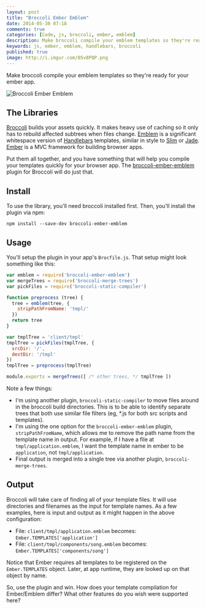 ```yaml
---
layout: post
title: "Broccoli Ember Emblem"
date: 2014-05-30 07:18
comments: true
categories: [Code, js, broccoli, ember, emblem]
description: Make broccoli compile your emblem templates so they're ready for your ember app.
keywords: js, ember, emblem, handlebars, broccoli
published: true
image: http://i.imgur.com/85v8PQP.png
---
```


Make broccoli compile your emblem templates so they're ready for your ember app.

![Broccoli Ember Emblem](http://i.imgur.com/85v8PQP.png)

<!--more-->

## The Libraries

[Broccoli](https://www.npmjs.org/package/broccoli) builds your assets quickly.  It makes heavy use of caching so it only has to rebuild affected subtrees when files change.  [Emblem](http://emblemjs.com/) is a significant whitespace version of [Handlebars](http://handlebarsjs.com/) templates, similar in style to [Slim](http://slim-lang.com/) or [Jade](http://jade-lang.com/).  [Ember](http://emberjs.com/) is a MVC framework for building browser apps.

Put them all together, and you have something that will help you compile your templates quickly for your browser app.  The [broccoli-ember-emblem](https://github.com/jaketrent/broccoli-ember-emblem) plugin for Broccoli will do just that.

## Install

To use the library, you'll need broccoli installed first.  Then, you'll install the plugin via npm:

```
npm install --save-dev broccoli-ember-emblem
```

## Usage

You'll setup the plugin in your app's `Brocfile.js`.  That setup might look something like this:

```js
var emblem = require('broccoli-ember-emblem')
var mergeTrees = require('broccoli-merge-trees')
var pickFiles = require('broccoli-static-compiler')

function preprocess (tree) {
  tree = emblem(tree, {
    stripPathFromName: 'tmpl/'
  })
  return tree
}

var tmplTree = 'client/tmpl'
tmplTree = pickFiles(tmplTree, {
  srcDir: '/',
  destDir: '/tmpl'
})
tmplTree = preprocess(tmplTree)

module.exports = mergeTrees([ /* other trees, */ tmplTree ])
```

Note a few things:

- I'm using another plugin, `broccoli-static-compiler` to move files around in the broccoli build directories.  This is to be able to identify separate trees that both use similar file filters (eg, *.js for both src scripts and templates).
- I'm using the one option for the `broccoli-ember-emblem` plugin, `stripPathFromName`, which allows me to remove the path name from the template name in output.  For example, if I have a file at `tmpl/application.emblem`, I want the template name in ember to be `application`, not `tmpl/application`.
- Final output is merged into a single tree via another plugin, `broccoli-merge-trees`.

## Output

Broccoli will take care of finding all of your template files.  It will use directories and filenames as the input for template names.  As a few examples, here is input and output as it might happen in the above configuration:

- File: `client/tmpl/application.emblem` becomes: `Ember.TEMPLATES['application']`
- File: `client/tmpl/components/song.emblem` becomes: `Ember.TEMPLATES['components/song']`

Notice that Ember requires all templates to be registered on the `Ember.TEMPLATES` object.  Later, at app runtime, they are looked up on that object by name.

So, use the plugin and win.  How does your template compilation for Ember/Emblem differ?  What other features do you wish were supported here?

